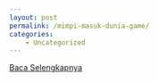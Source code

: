 ```yaml
---
layout: post
permalink: /mimpi-masuk-dunia-game/
categories:
    - Uncategorized
---
```


[Baca Selengkapnya](/03)